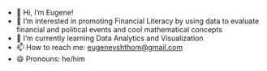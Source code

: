 - 👋 Hi, I’m Eugene!
- 👀 I’m interested in promoting Financial Literacy by using data to evaluate financial and political events and cool mathematical concepts
- 🌱 I’m currently learning Data Analytics and Visualization
- 📫 How to reach me: eugeneyshthom@gmail.com
- 😄 Pronouns: he/him

